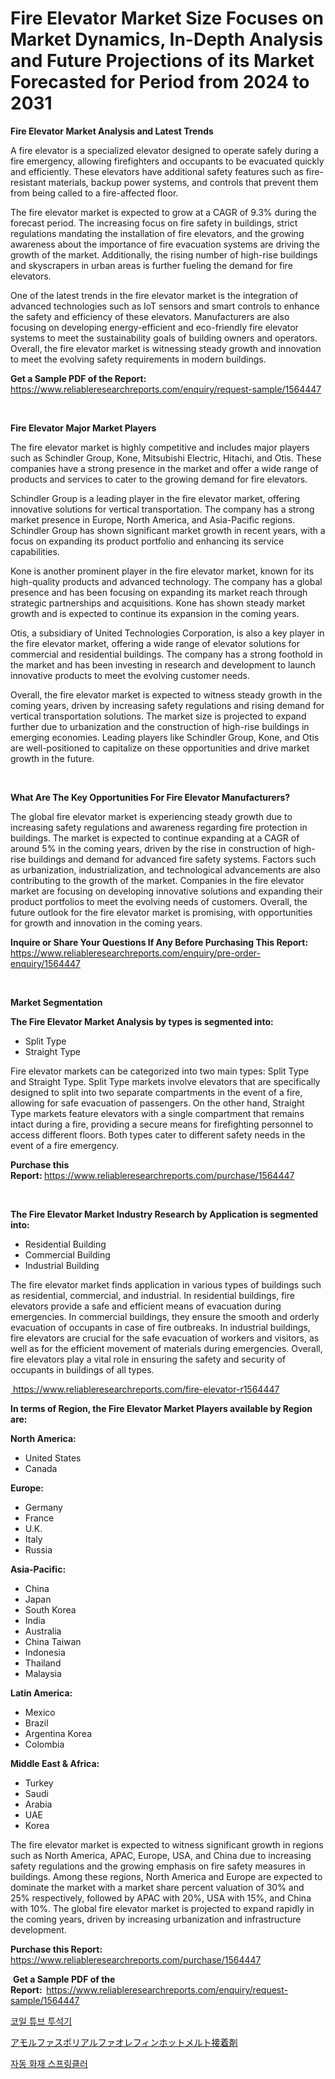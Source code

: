 <p><h1>Fire Elevator Market Size Focuses on Market Dynamics, In-Depth Analysis and Future Projections of its Market Forecasted for Period from 2024 to 2031</h1></p><p><strong>Fire Elevator Market Analysis and Latest Trends</strong></p>
<p><p>A fire elevator is a specialized elevator designed to operate safely during a fire emergency, allowing firefighters and occupants to be evacuated quickly and efficiently. These elevators have additional safety features such as fire-resistant materials, backup power systems, and controls that prevent them from being called to a fire-affected floor.</p><p>The fire elevator market is expected to grow at a CAGR of 9.3% during the forecast period. The increasing focus on fire safety in buildings, strict regulations mandating the installation of fire elevators, and the growing awareness about the importance of fire evacuation systems are driving the growth of the market. Additionally, the rising number of high-rise buildings and skyscrapers in urban areas is further fueling the demand for fire elevators.</p><p>One of the latest trends in the fire elevator market is the integration of advanced technologies such as IoT sensors and smart controls to enhance the safety and efficiency of these elevators. Manufacturers are also focusing on developing energy-efficient and eco-friendly fire elevator systems to meet the sustainability goals of building owners and operators. Overall, the fire elevator market is witnessing steady growth and innovation to meet the evolving safety requirements in modern buildings.</p></p>
<p><strong>Get a Sample PDF of the Report:&nbsp;</strong> <a href="https://www.reliableresearchreports.com/enquiry/request-sample/1564447">https://www.reliableresearchreports.com/enquiry/request-sample/1564447</a></p>
<p>&nbsp;</p>
<p><strong>Fire Elevator Major Market Players</strong></p>
<p><p>The fire elevator market is highly competitive and includes major players such as Schindler Group, Kone, Mitsubishi Electric, Hitachi, and Otis. These companies have a strong presence in the market and offer a wide range of products and services to cater to the growing demand for fire elevators.</p><p>Schindler Group is a leading player in the fire elevator market, offering innovative solutions for vertical transportation. The company has a strong market presence in Europe, North America, and Asia-Pacific regions. Schindler Group has shown significant market growth in recent years, with a focus on expanding its product portfolio and enhancing its service capabilities.</p><p>Kone is another prominent player in the fire elevator market, known for its high-quality products and advanced technology. The company has a global presence and has been focusing on expanding its market reach through strategic partnerships and acquisitions. Kone has shown steady market growth and is expected to continue its expansion in the coming years.</p><p>Otis, a subsidiary of United Technologies Corporation, is also a key player in the fire elevator market, offering a wide range of elevator solutions for commercial and residential buildings. The company has a strong foothold in the market and has been investing in research and development to launch innovative products to meet the evolving customer needs.</p><p>Overall, the fire elevator market is expected to witness steady growth in the coming years, driven by increasing safety regulations and rising demand for vertical transportation solutions. The market size is projected to expand further due to urbanization and the construction of high-rise buildings in emerging economies. Leading players like Schindler Group, Kone, and Otis are well-positioned to capitalize on these opportunities and drive market growth in the future.</p></p>
<p>&nbsp;</p>
<p><strong>What Are The Key Opportunities For Fire Elevator Manufacturers?</strong></p>
<p><p>The global fire elevator market is experiencing steady growth due to increasing safety regulations and awareness regarding fire protection in buildings. The market is expected to continue expanding at a CAGR of around 5% in the coming years, driven by the rise in construction of high-rise buildings and demand for advanced fire safety systems. Factors such as urbanization, industrialization, and technological advancements are also contributing to the growth of the market. Companies in the fire elevator market are focusing on developing innovative solutions and expanding their product portfolios to meet the evolving needs of customers. Overall, the future outlook for the fire elevator market is promising, with opportunities for growth and innovation in the coming years.</p></p>
<p><strong>Inquire or Share Your Questions If Any Before Purchasing This Report:</strong> <a href="https://www.reliableresearchreports.com/enquiry/pre-order-enquiry/1564447">https://www.reliableresearchreports.com/enquiry/pre-order-enquiry/1564447</a></p>
<p>&nbsp;</p>
<p><strong>Market Segmentation</strong></p>
<p><strong>The Fire Elevator Market Analysis by types is segmented into:</strong></p>
<p><ul><li>Split Type</li><li>Straight Type</li></ul></p>
<p><p>Fire elevator markets can be categorized into two main types: Split Type and Straight Type. Split Type markets involve elevators that are specifically designed to split into two separate compartments in the event of a fire, allowing for safe evacuation of passengers. On the other hand, Straight Type markets feature elevators with a single compartment that remains intact during a fire, providing a secure means for firefighting personnel to access different floors. Both types cater to different safety needs in the event of a fire emergency.</p></p>
<p><strong>Purchase this Report:&nbsp;</strong><a href="https://www.reliableresearchreports.com/purchase/1564447">https://www.reliableresearchreports.com/purchase/1564447</a></p>
<p>&nbsp;</p>
<p><strong>The Fire Elevator Market Industry Research by Application is segmented into:</strong></p>
<p><ul><li>Residential Building</li><li>Commercial Building</li><li>Industrial Building</li></ul></p>
<p><p>The fire elevator market finds application in various types of buildings such as residential, commercial, and industrial. In residential buildings, fire elevators provide a safe and efficient means of evacuation during emergencies. In commercial buildings, they ensure the smooth and orderly evacuation of occupants in case of fire outbreaks. In industrial buildings, fire elevators are crucial for the safe evacuation of workers and visitors, as well as for the efficient movement of materials during emergencies. Overall, fire elevators play a vital role in ensuring the safety and security of occupants in buildings of all types.</p></p>
<p><a href="https://www.reliableresearchreports.com/fire-elevator-r1564447">&nbsp;https://www.reliableresearchreports.com/fire-elevator-r1564447</a></p>
<p><strong>In terms of Region, the Fire Elevator Market Players available by Region are:</strong></p>
<p>
    <p> <strong> North America: </strong>
        <ul>
            <li>United States</li>
            <li>Canada</li>
        </ul>
        </p> 
    <p> <strong> Europe: </strong>
        <ul>
            <li>Germany</li>
            <li>France</li>
            <li>U.K.</li>
            <li>Italy</li>
            <li>Russia</li>
        </ul>
        </p> 
    <p> <strong> Asia-Pacific: </strong>
        <ul>
            <li>China</li>
            <li>Japan</li>
            <li>South Korea</li>
            <li>India</li>
            <li>Australia</li>
            <li>China Taiwan</li>
            <li>Indonesia</li>
            <li>Thailand</li>
            <li>Malaysia</li>
        </ul>
        </p> 
    <p> <strong> Latin America: </strong>
        <ul>
            <li>Mexico</li>
            <li>Brazil</li>
            <li>Argentina Korea</li>
            <li>Colombia</li>
        </ul>
        </p> 
    <p> <strong> Middle East & Africa: </strong>
        <ul>
            <li>Turkey</li>
            <li>Saudi</li>
            <li>Arabia</li>
            <li>UAE</li>
            <li>Korea</li>
        </ul>
    </p>
    </p>
<p><p>The fire elevator market is expected to witness significant growth in regions such as North America, APAC, Europe, USA, and China due to increasing safety regulations and the growing emphasis on fire safety measures in buildings. Among these regions, North America and Europe are expected to dominate the market with a market share percent valuation of 30% and 25% respectively, followed by APAC with 20%, USA with 15%, and China with 10%. The global fire elevator market is projected to expand rapidly in the coming years, driven by increasing urbanization and infrastructure development.</p></p>
<p><strong>Purchase this Report: </strong><a href="https://www.reliableresearchreports.com/purchase/1564447">https://www.reliableresearchreports.com/purchase/1564447</a></p>
<p>&nbsp;<strong>Get a Sample PDF of the Report:&nbsp;&nbsp;</strong><a href="https://www.reliableresearchreports.com/enquiry/request-sample/1564447">https://www.reliableresearchreports.com/enquiry/request-sample/1564447</a></p>
<p><strong></strong></p>
<p><p><a href="https://medium.com/@thadnader1941/%EC%BD%94%EC%9D%BC%EA%B4%80%EB%A7%89-%EB%8B%A4%EC%9D%B4%EC%96%BC%EB%9D%BC%EC%9D%B4%EC%A0%80-%EC%8B%9C%EC%9E%A5%EC%9D%80-2024%EB%85%84%EB%B6%80%ED%84%B0-2031%EB%85%84%EA%B9%8C%EC%A7%80-%EC%9D%98-cagr%EB%A1%9C-%EC%84%B1%EC%9E%A5-%EC%A0%84%EB%A7%9D%EC%9D%B4-%EC%9E%88%EC%9C%BC%EB%A9%B0-%EC%9D%91%EC%9A%A9%ED%94%84%EB%A1%9C%EA%B7%B8%EB%9E%A8-%EC%A7%80%EC%97%AD%EC%A0%81-%EC%A0%84%EB%A7%9D-%EB%B0%8F-%EC%88%98%EC%9D%B5%EC%97%90-%EB%94%B0%EB%A5%B8-%EC%8B%9C%EC%9E%A5-%EB%8F%99%ED%96%A5-%EB%B6%84%EC%84%9D%EC%9D%B4-%EC%A7%84%ED%96%89-%EC%A4%91%EC%9E%85%EB%8B%88%EB%8B%A4-6b0cc08cec8f">코일 튜브 투석기</a></p><p><a href="https://github.com/WhitneyMurphy1982/Market-Research-Report-List-1/blob/main/3907701153417.md">アモルファスポリアルファオレフィンホットメルト接着剤</a></p><p><a href="https://medium.com/@ethawolf/%EC%9E%90%EB%8F%99-%EC%86%8C%ED%99%94-%EC%8A%A4%ED%94%84%EB%A7%81%ED%81%B4%EB%9F%AC-%EC%8B%9C%EC%9E%A5-%EC%98%88%EC%B8%A1-%EC%8B%9C%EC%9E%A5-%EB%8F%99%ED%96%A5-%EB%B0%8F-%EC%98%81%ED%96%A5-%EB%B6%84%EC%84%9D-2024-2031-624072ee6682">자동 화재 스프링클러</a></p></p>